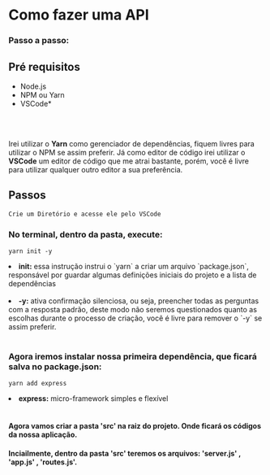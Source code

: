 <h1>Como fazer uma API</h1>
<h3>Passo a passo:</h3>

<h2>Pré requisitos</h2>

<ul>
    <li>Node.js</li>
    <li>NPM ou Yarn</li>
    <li>VSCode*</li>
</ul>
<br>
<br>
<p>Irei utilizar o <b>Yarn</b> como gerenciador de dependências, fiquem livres para utilizar o NPM se assim preferir. Já como editor de código irei utilizar o <b>VSCode</b> um editor de código que me atrai bastante, porém, você é livre para utilizar qualquer
    outro editor a sua preferência.</p>

<h2>Passos</h2>

```Crie um Diretório e acesse ele pelo VSCode```
<br>
<h3>No terminal, dentro da pasta, execute:</h3>

```yarn init -y```
<br>
<li><b>init:</b> essa instrução instrui o `yarn` a criar um arquivo `package.json`, responsável por guardar algumas definições iniciais do projeto e a lista de dependências</li>
<br>
<li><b>-y:</b> ativa confirmação silenciosa, ou seja, preencher todas as perguntas com a resposta padrão, deste modo não seremos questionados quanto as escolhas durante o processo de criação, você é livre para remover o `-y` se assim preferir.</li>
<br>
<h3>Agora iremos instalar nossa primeira dependência, que ficará salva no package.json:</h3>

```yarn add express```
<br>
<li><b>express:</b> micro-framework simples e flexível</li>
<br>
<h4>Agora vamos criar a pasta 'src' na raiz do projeto. Onde ficará os códigos da nossa aplicação.</h4>
<h4>Inciailmente, dentro da pasta 'src' teremos os arquivos: 'server.js' , 'app.js' , 'routes.js'.</h4>
